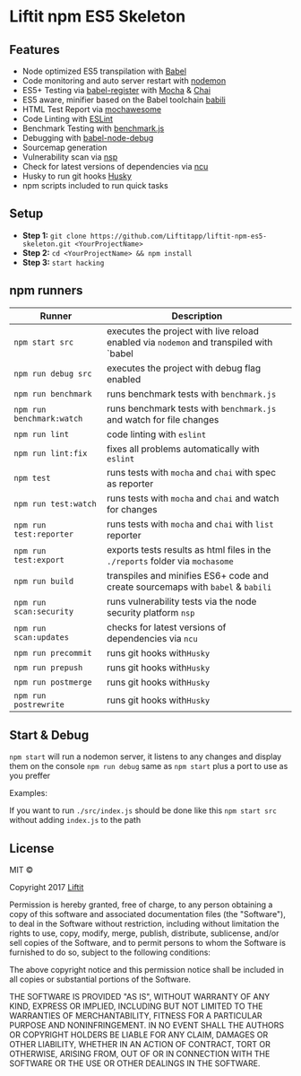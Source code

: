# Liftit npm ES5 Skeleton

## Features

- Node optimized ES5 transpilation with [Babel](https://github.com/babel/babel)
- Code monitoring and auto server restart with [nodemon](https://github.com/remy/nodemon)
- ES5+ Testing via [babel-register](https://github.com/babel/babel/tree/master/packages/babel-register) with [Mocha](https://github.com/mochajs/mocha) & [Chai](https://github.com/chaijs/chai)
- ES5 aware, minifier based on the Babel toolchain [babili](https://github.com/babel/babili)
- HTML Test Report via [mochawesome](https://github.com/adamgruber/mochawesome)
- Code Linting with [ESLint](https://github.com/eslint/eslint)
- Benchmark Testing with [benchmark.js](https://github.com/bestiejs/benchmark.js)
- Debugging with [babel-node-debug](https://github.com/crabdude/babel-node-debug)
- Sourcemap generation
- Vulnerability scan via [nsp](https://github.com/nodesecurity/nsp)
- Check for latest versions of dependencies via [ncu](https://github.com/tjunnone/npm-check-updates)
- Husky to run git hooks [Husky](https://github.com/typicode/husky)
- npm scripts included to run quick tasks

## Setup

- **Step 1:** `git clone https://github.com/Liftitapp/liftit-npm-es5-skeleton.git <YourProjectName>`
- **Step 2:** `cd <YourProjectName> && npm install`
- **Step 3:** `start hacking`

## npm runners

| Runner | Description |
| --- | --- |
| `npm start src` | executes the project with live reload enabled via `nodemon` and transpiled with `babel|node`
| `npm run debug src` | executes the project with debug flag enabled
| `npm run benchmark` | runs benchmark tests with `benchmark.js`
| `npm run benchmark:watch` | runs benchmark tests with `benchmark.js` and watch for file changes
| `npm run lint` | code linting with `eslint`
| `npm run lint:fix` | fixes all problems automatically with `eslint`
| `npm test` | runs tests with `mocha` and `chai` with spec as reporter
| `npm run test:watch` | runs tests with `mocha` and `chai` and watch for changes
| `npm run test:reporter` | runs tests with `mocha` and `chai` with `list` reporter
| `npm run test:export` | exports tests results as html files in the `./reports` folder via `mochasome`
| `npm run build` | transpiles and minifies ES6+ code and create sourcemaps with `babel` & `babili`
| `npm run scan:security` | runs vulnerability tests via the node security platform `nsp`
| `npm run scan:updates` | checks for latest versions of dependencies via `ncu`
| `npm run precommit` | runs git hooks with`Husky`
| `npm run prepush` | runs git hooks with`Husky`
| `npm run postmerge` | runs git hooks with`Husky`
| `npm run postrewrite` | runs git hooks with`Husky`

## Start & Debug

`npm start` will run a nodemon server, it listens to any changes and display them on the console
`npm run debug` same as `npm start` plus a port to use as you preffer

Examples:

If you want to run `./src/index.js` should be done like this `npm start src` without adding `index.js` to the path

## License

MIT ©

Copyright 2017 [Liftit](https://liftit.co)

Permission is hereby granted, free of charge, to any person obtaining a copy of this software and associated documentation files (the "Software"), to deal in the Software without restriction, including without limitation the rights to use, copy, modify, merge, publish, distribute, sublicense, and/or sell copies of the Software, and to permit persons to whom the Software is furnished to do so, subject to the following conditions:

The above copyright notice and this permission notice shall be included in all copies or substantial portions of the Software.

THE SOFTWARE IS PROVIDED "AS IS", WITHOUT WARRANTY OF ANY KIND, EXPRESS OR IMPLIED, INCLUDING BUT NOT LIMITED TO THE WARRANTIES OF MERCHANTABILITY, FITNESS FOR A PARTICULAR PURPOSE AND NONINFRINGEMENT. IN NO EVENT SHALL THE AUTHORS OR COPYRIGHT HOLDERS BE LIABLE FOR ANY CLAIM, DAMAGES OR OTHER LIABILITY, WHETHER IN AN ACTION OF CONTRACT, TORT OR OTHERWISE, ARISING FROM, OUT OF OR IN CONNECTION WITH THE SOFTWARE OR THE USE OR OTHER DEALINGS IN THE SOFTWARE.